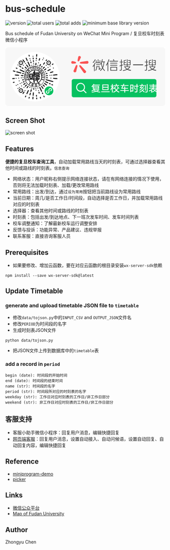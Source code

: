 # bus-schedule

![version](https://img.shields.io/badge/version-1.2.6-66c2a5.svg)
![total users](https://img.shields.io/badge/total%20users-19%2C976-fc8d62.svg)
![total adds](https://img.shields.io/badge/total%20adds-4%2C574-red.svg)
![minimum base library version](https://img.shields.io/badge/minimum%20base%20library%20version-2.1.0-blue.svg)

Bus schedule of Fudan University on WeChat Mini Program / 复旦校车时刻表微信小程序

![ercode](pic/ercode.png)

## Screen Shot

![screen shot](pic/screenshot.jpg)

## Features

__便捷的复旦校车查询工具__，自动加载常用路线当天的时刻表，可通过选择器查看其他时间或路线的时刻表。`信息查询`
* 网络状态：用户昵称右侧提示网络连接状态，请在有网络连接的情况下使用，否则将无法加载时刻表、加载/更改常用路线
* 常用路线：出发/到达，通过`设为常用`按钮把当前路线设为常用路线
* 当前日期：周几/是否工作日/时间段，自动选择是否工作日，并加载常用路线对应的时刻表
* 选择器：查看其他时间或路线的时刻表
* 时刻表：包括出发/到达地点、下一班次发车时间、发车时间列表
* 校车调整通知：了解最新校车运行调整安排
* 反馈与投诉：功能异常、产品建议、违规举报
* 联系客服：直接咨询客服人员

## Prerequisites

* 如果要修改、增加云函数，要在对应云函数的根目录安装`wx-server-sdk`依赖
```commandline
npm install --save wx-server-sdk@latest
```

## Update Timetable

### generate and upload timetable JSON file to `timetable`

* 修改`data/tojson.py`中的`INPUT_CSV` and `OUTPUT_JSON`文件名
* 修改`PERIOD`为时间段的名字
* 生成时刻表JSON文件
```
python data/tojson.py
```
* 把JSON文件上传到数据库中的`timetable`表

### add a record in `period`

```
begin (date): 时间段的开始时间
end (date): 时间段的结束时间
name (str): 时间段的名字
period (str): 时间段所对应的时刻表的名字
weekday (str): 工作日对应时刻表的工作日/非工作日部分
weekend (str): 非工作日对应时刻表的工作日/非工作日部分
```

## 客服支持

* 客服小助手微信小程序：回复用户消息，编辑快捷回复
* [网页端客服](https://mpkf.weixin.qq.com/)：回复用户消息，设置自动接入、自动问候语，设置自动回复、自动回复内容，编辑快捷回复

## Reference

* [miniprogram-demo](https://github.com/wechat-miniprogram/miniprogram-demo)
* [picker](https://developers.weixin.qq.com/miniprogram/dev/component/picker.html)

## Links

* [微信公众平台](https://mp.weixin.qq.com/)
* [Map of Fudan University](http://map.fudan.edu.cn)

## Author

Zhongyu Chen
